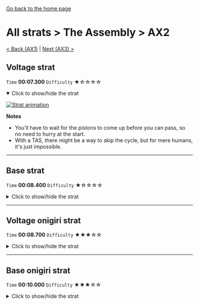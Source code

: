 [Go back to the home page](https://github.com/Doublevil/scbspeedrun)

# All strats > The Assembly > AX2

[< Back (AX1)](https://github.com/Doublevil/scbspeedrun/blob/main/levels/all_lvl/A/AX1.md) | [Next (AX3) >](https://github.com/Doublevil/scbspeedrun/blob/main/levels/all_lvl/A/AX3.md)

## Voltage strat

`Time` **00:07.300** `Difficulty` ★☆☆☆☆
<details open>
  <summary>Click to show/hide the strat</summary>

  [![Strat animation](https://github.com/Doublevil/scbspeedrun/blob/main/media/levels/A/AX2_VoltageStrat.webp)](https://github.com/Doublevil/scbspeedrun/blob/main/media/levels/A/AX2_VoltageStrat.mp4?raw=true)

  **Notes**
  - You'll have to wait for the pistons to come up before you can pass, so no need to hurry at the start.
  - With a TAS, there might be a way to skip the cycle, but for mere humans, it's just impossible.
</details>

---
## Base strat

`Time` **00:08.400** `Difficulty` ★☆☆☆☆
<details>
  <summary>Click to show/hide the strat</summary>

  [![Strat animation](https://github.com/Doublevil/scbspeedrun/blob/main/media/levels/A/AX2_Strat.webp)](https://github.com/Doublevil/scbspeedrun/blob/main/media/levels/A/AX2_Strat.mp4?raw=true)
</details>

---
## Voltage onigiri strat

`Time` **00:08.700** `Difficulty` ★★★☆☆
<details>
  <summary>Click to show/hide the strat</summary>

  [![Strat animation](https://github.com/Doublevil/scbspeedrun/blob/main/media/levels/A/AX2_VoltageOnigiri.webp)](https://github.com/Doublevil/scbspeedrun/blob/main/media/levels/A/AX2_VoltageOnigiri.mp4?raw=true)

  **Notes**
  - Voltage can be hard to control in these tight spaces, but this should rarely causes big time losses.
</details>

---
## Base onigiri strat

`Time` **00:10.000** `Difficulty` ★★★☆☆
<details>
  <summary>Click to show/hide the strat</summary>

  [![Strat animation](https://github.com/Doublevil/scbspeedrun/blob/main/media/levels/A/AX2_OnigiriStrat.webp)](https://github.com/Doublevil/scbspeedrun/blob/main/media/levels/A/AX2_OnigiriStrat.mp4?raw=true)

  **Notes**
  - Skipping the piston cycle here is a bit tight, but not that hard with training.
  - You can wait for the cycle if you prefer to play it safe, for a cost of around 2 seconds.
</details>
